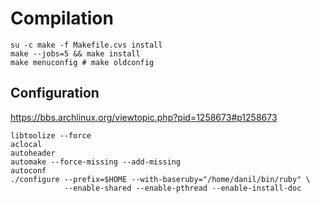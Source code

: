 # Compilation

    su -c make -f Makefile.cvs install
    make --jobs=5 && make install
    make menuconfig # make oldconfig

## Configuration

<https://bbs.archlinux.org/viewtopic.php?pid=1258673#p1258673>

    libtoolize --force
    aclocal
    autoheader
    automake --force-missing --add-missing
    autoconf
    ./configure --prefix=$HOME --with-baseruby="/home/danil/bin/ruby" \
                --enable-shared --enable-pthread --enable-install-doc
